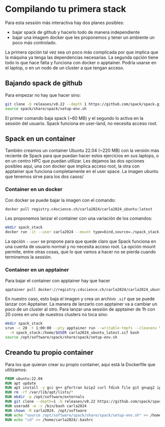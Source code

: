 # Compilando tu primera stack

Para esta sessión más interactiva hay dos planes posibles:

- bajar spack de github y hacerlo todo de manera independiente
- bajar una imagem docker que les proponemos y tener un ambiente un poco más
  controlado.

La primera opción tal vez sea un poco más complicada por que implica que la
máquina ya tenga las dependencias necesarias. La segunda opción tiene todo
lo que hace falta y funciona con docker o apptainer. Podría usarse en el
laptop, o en un nodo de un cluster a que tengan acceso.

## Bajando spack de github

Para empezar no hay que hacer sino:
```bash
git clone -b releases/v0.22 --depth 1 https://github.com/spack/spack.git
source spack/share/spack/setup-env.sh
```

El primer comando baja spack (~60 MB) y el segundo lo activa en la sessión
del usuario. Spack funciona en user-land, no necesita acceso root.

## Spack en un container

También creamos un container Ubuntu 22.04 (~220 MB) con la versión más
reciente de Spack para que puedan hacer estos ejercícios en sus laptops, o
en un centro HPC que puedan utilizar. Les dejamos las dos opciones posibles
aqui, una con docker que implica acceso root, la otra con apptainer que
funciona completamente en el user space. La imagen ubuntu que tenemos sirve
para los dos casos/

### Container en un docker

Con docker se puede bajar la imagen con el comando:
```bash
docker pull registry.c4science.ch/carla2024/carla2024_ubuntu:latest
```

Les proponemos lanzar el container con una variación de los comandos:
```bash
mkdir spack_stack
docker run -it --user carla2024 --mount type=bind,source=./spack_stack,target=/home/carla2024/spack_stack carla2024_ubuntu
```

La opción `--user` se propone para que quede claro que Spack funciona en una
cuenta de usuario normal y no necesita acceso root. La opción mount permite,
entre otras cosas, que lo que vamos a hacer no se pierda cuando terminemos la
sessión. 

### Container en un apptainer

Para bajar el container con apptainer hay que hacer
```bash
apptainer pull docker://registry.c4science.ch/carla2024/carla2024_ubuntu:latest`
```

En nuestro caso, esto baja el imagen y crea un archivo `.sif` que se puede
lanzar con Apptainer.
La manera de lanzarlo con apptainer va a cambiar un poco de un cluster al
otro. Para lanzar una sessión de apptainer de 1h con 20 cores en uno de
nuestros clusters no toca sino:
```bash
mkdir spack_stack
srun -c 20 -t 1:00:00 --pty apptainer run --writable-tmpfs --cleanenv \
  -H spack_stack:/home/$USER carla2024_ubuntu_latest.sif bash
source /opt/software/spack/share/spack/setup-env.sh
```

## Creando tu propio container
Para los que quieran crear su propio container, aqui está la Dockerfile que
utilizamos:
```Dockerfile
FROM ubuntu:22.04
RUN apt update
RUN apt install -y gcc g++ gfortran bzip2 curl fdisk file git gnupg2 iproute2 libaprutil1 libelf1 mercurial nano python3 python3-pip subversion unzip vim zstd 
RUN rm -rf /var/lib/apt/lists/*
RUN mkdir -p /opt/software/externals 
RUN git clone --depth=1 -b releases/v0.22 https://github.com/spack/spack.git /opt/software/spack
RUN useradd -m -s /bin/bash carla2024
RUN chown -R carla2024. /opt/software
RUN echo "source /opt/software/spack/share/spack/setup-env.sh" >> /home/carla2024/.bashrc
RUN echo "cd" >> /home/carla2024/.bashrc
```
